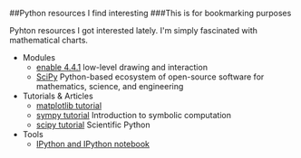 ##Python resources I find interesting
###This is for bookmarking purposes

Pyhton resources I got interested lately. I'm simply fascinated with mathematical charts.

* Modules
  - [enable 4.4.1](https://pypi.python.org/pypi/enable) low-level drawing and interaction
  - [SciPy](http://www.scipy.org/) Python-based ecosystem of open-source software for mathematics, science, and engineering
* Tutorials & Articles
  - [matplotlib tutorial](http://www.loria.fr/~rougier/teaching/matplotlib/) 
  - [sympy tutorial](http://docs.sympy.org/latest/tutorial/intro.html) Introduction to symbolic computation
  - [scipy tutorial](http://docs.scipy.org/doc/scipy/reference/tutorial/index.html) Scientific Python
* Tools
  - [IPython and IPython notebook](http://ipython.org/notebook.html)
